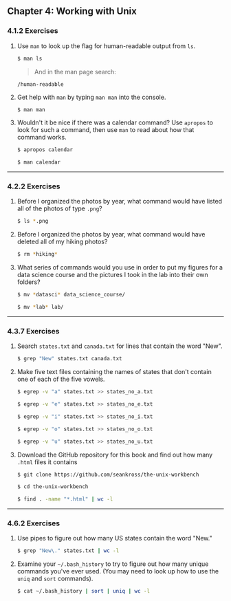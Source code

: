 ## Chapter 4: Working with Unix

### 4.1.2 Exercises

1. Use `man` to look up the flag for human-readable output from `ls`.

    ```bash
    $ man ls
    ```
    > And in the man page search:
    ```
    /human-readable
    ```

2. Get help with `man` by typing `man man` into the console.

    ```bash
    $ man man
    ```

3. Wouldn't it be nice if there was a calendar command? Use `apropos` to look for such a command, then use `man` to read about how that command works.

    ```bash
    $ apropos calendar

    $ man calendar
    ```

---
### 4.2.2 Exercises

1. Before I organized the photos by year, what command would have listed all of the photos of type `.png`?

    ```bash
    $ ls *.png
    ```

2. Before I organized the photos by year, what command would have deleted all of my hiking photos?

    ```bash
    $ rm *hiking*
    ```

3. What series of commands would you use in order to put my figures for a data science course and the pictures I took in the lab into their own folders?

    ```bash
    $ mv *datasci* data_science_course/

    $ mv *lab* lab/
    ```

---
### 4.3.7 Exercises

1. Search `states.txt` and `canada.txt` for lines that contain the word "New".

    ```bash
    $ grep "New" states.txt canada.txt
    ```

2. Make five text files containing the names of states that don't contain one of each of the five vowels.

    ```bash
    $ egrep -v "a" states.txt >> states_no_a.txt

    $ egrep -v "e" states.txt >> states_no_e.txt

    $ egrep -v "i" states.txt >> states_no_i.txt

    $ egrep -v "o" states.txt >> states_no_o.txt

    $ egrep -v "u" states.txt >> states_no_u.txt
    ```

3. Download the GitHub repository for this book and find out how many `.html` files it contains

    ```bash
    $ git clone https://github.com/seankross/the-unix-workbench

    $ cd the-unix-workbench

    $ find . -name "*.html" | wc -l
    ```

---
### 4.6.2 Exercises

1. Use pipes to figure out how many US states contain the word "New."

    ```bash
    $ grep "New\." states.txt | wc -l
    ```

2. Examine your `~/.bash_history` to try to figure out how many unique commands you've ever used. (You may need to look up how to use the `uniq` and `sort` commands).

    ```bash
    $ cat ~/.bash_history | sort | uniq | wc -l
    ```
